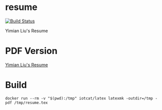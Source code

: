 # resume
[![Build Status](https://drone.yimian.xyz/api/badges/IoTcat/resume/status.svg)](https://drone.yimian.xyz/IoTcat/resume)

Yimian Liu's Resume

# PDF Version

[Yimian Liu's Resume](https://iotcat.github.io/resume/resume.pdf)


# Build
```shell
docker run --rm -v "$(pwd):/tmp" iotcat/latex latexmk -outdir=/tmp -pdf /tmp/resume.tex
```
